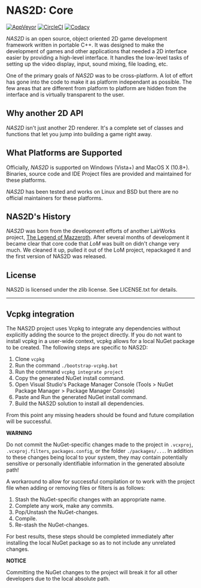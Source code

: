# NAS2D: Core

[![AppVeyor](https://ci.appveyor.com/api/projects/status/github/lairworks/nas2d-core?branch=master&svg=true)](https://ci.appveyor.com/project/OPU/nas2d-core)
[![CircleCI](https://circleci.com/gh/lairworks/nas2d-core/tree/master.svg?style=svg)](https://circleci.com/gh/lairworks/nas2d-core/tree/master)
[![Codacy](https://api.codacy.com/project/badge/Grade/bcf32f1b0a864f3ead9d45ae6099d07c)](https://www.codacy.com/app/ldicker83/nas2d-core)

*NAS2D* is an open source, object oriented 2D game development framework written in portable C++. It was designed to make the development of games and other applications that needed a 2D interface easier by providing a high-level interface. It handles the low-level tasks of setting up the video display, input, sound mixing, file loading, etc.

One of the primary goals of *NAS2D* was to be cross-platform. A lot of effort has gone into the code to make it as platform independant as possible. The few areas that are different from platform to platform are hidden from the interface and is virtually transparent to the user.

## Why another 2D API

*NAS2D* isn't just another 2D renderer. It's a complete set of classes and functions that let you jump into building a game right away.

## What Platforms are Supported

Officially, *NAS2D* is supported on Windows (Vista+) and MacOS X (10.8+). Binaries, source code and IDE Project files are provided and maintained for these platforms.

*NAS2D* has been tested and works on Linux and BSD but there are no official maintainers for these platforms.

## NAS2D's History

*NAS2D* was born from the development efforts of another LairWorks project, [The Legend of Mazzeroth](http://lom.lairworks.com). After several months of development it became clear that core code that *LoM* was built on didn't change very much. We cleaned it up, pulled it out of the LoM project, repackaged it and the first version of NAS2D was released.

## License

NAS2D  is licensed under the zlib license. See LICENSE.txt for details.

---

## Vcpkg integration

The NAS2D project uses Vcpkg to integrate any dependencies without explicitly adding the source to the project directly. If you do not want to install vcpkg in a user-wide context, vcpkg allows for a local NuGet package to be created. The following steps are specific to NAS2D:

1. Clone `vcpkg`
2. Run the command `./bootstrap-vcpkg.bat`
3. Run the command `vcpkg integrate project`
4. Copy the generated NuGet install command.
5. Open Visual Studio's Package Manager Console (Tools > NuGet Package Manager > Package Manager Console)
6. Paste and Run the generated NuGet install command.
7. Build the NAS2D solution to install all dependencies.

From this point any missing headers should be found and future compilation will be successful.

**WARNING**

Do not commit the NuGet-specific changes made to the project in `.vcxproj`, `.vcxproj.filters`, `packages.config`, or the folder `./packages/...`. In addition to these changes being local to your system, they may contain potentially sensitive or personally identifiable information in the generated absolute path!

A workaround to allow for successful compilation or to work with the project file when adding or removing files or filters is as follows:

1. Stash the NuGet-specific changes with an appropriate name.
2. Complete any work, make any commits.
3. Pop/Unstash the NuGet-changes.
4. Compile.
5. Re-stash the NuGet-changes.

For best results, these steps should be completed immediately after installing the local NuGet package so as to not include any unrelated changes.

**NOTICE**

Committing the NuGet changes to the project will break it for all other developers due to the local absolute path.